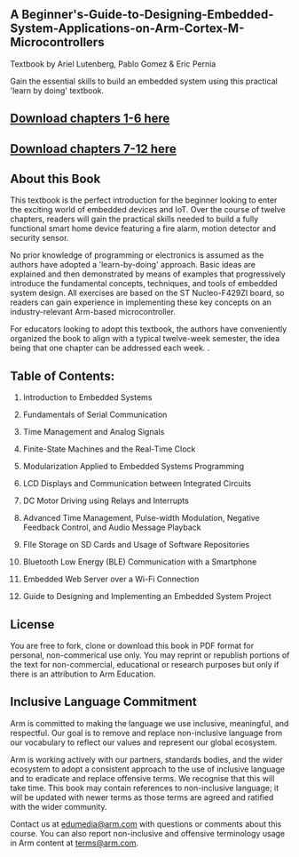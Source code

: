 ## A Beginner's-Guide-to-Designing-Embedded-System-Applications-on-Arm-Cortex-M-Microcontrollers

Textbook by Ariel Lutenberg, Pablo Gomez & Eric Pernia

Gain the essential skills to build an embedded system using this practical 'learn by doing' textbook.

## [Download chapters 1-6 here](https://github.com/arm-university/A-Guide-to-Designing-Embedded-System-Applications-on-Arm-Cortex-M-Microcontrollers/blob/main/ch1-6_Beg.%20Guide%20to%20Designing%20Embedded%20System%20Applications_textbook.pdf)

## [Download chapters 7-12 here](https://github.com/arm-university/A-Guide-to-Designing-Embedded-System-Applications-on-Arm-Cortex-M-Microcontrollers/blob/main/ch7-12_Beg.%20Guide%20to%20Designing%20Embedded%20System%20Applications%20on%20Arm%20Cortex-M%20Microcontrollers.pdf)

## About this Book
This textbook is the perfect introduction for the beginner looking to enter the exciting world of embedded devices and IoT. Over the course of twelve chapters, readers will gain the practical skills needed to build a fully functional smart home device featuring a fire alarm, motion detector and security sensor.

No prior knowledge of programming or electronics is assumed as the authors have adopted a 'learn-by-doing' approach. Basic ideas are explained and then demonstrated by means of examples that progressively introduce the fundamental concepts, techniques, and tools of embedded system design. All exercises are based on the ST Nucleo-F429ZI board, so readers can gain experience in implementing these key concepts on an industry-relevant Arm-based microcontroller.

For educators looking to adopt this textbook, the authors have conveniently organized the book to align with a typical twelve-week semester, the idea being that one chapter can be addressed each week. .

## Table of Contents:
1.	Introduction to Embedded Systems

2.	Fundamentals of Serial Communication

3.	Time Management and Analog Signals

4.	Finite-State Machines and the Real-Time Clock

5.	Modularization Applied to Embedded Systems Programming

6.	LCD Displays and Communication between Integrated Circuits

7.	DC Motor Driving using Relays and Interrupts

8.	Advanced Time Management, Pulse-width Modulation, Negative Feedback Control, and Audio Message Playback

9.	FIle Storage on SD Cards and Usage of Software Repositories

10. Bluetooth Low Energy (BLE) Communication with a Smartphone

11. Embedded Web Server over a Wi-Fi Connection

12. Guide to Designing and Implementing an Embedded System Project

## License
You are free to fork, clone or download this book in PDF format for personal, non-commerical use only. 
You may reprint or republish portions of the text for non-commercial, educational or research purposes but only if there is an attribution to Arm Education.

## Inclusive Language Commitment
Arm is committed to making the language we use inclusive, meaningful, and respectful. Our goal is to remove and replace non-inclusive language from our vocabulary to reflect our values and represent our global ecosystem.

Arm is working actively with our partners, standards bodies, and the wider ecosystem to adopt a consistent approach to the use of inclusive language and to eradicate and replace offensive terms. We recognise that this will take time. This book may contain references to non-inclusive language; it will be updated with newer terms as those terms are agreed and ratified with the wider community.

Contact us at edumedia@arm.com with questions or comments about this course. You can also report non-inclusive and offensive terminology usage in Arm content at terms@arm.com.
